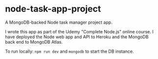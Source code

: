# node-task-app-project
A MongoDB-backed Node task manager project app.

I wrote this app as part of the Udemy "Complete Node.js" online course. I have deployed the Node web app and API to Heroku and the MongoDB back end to MongoDB Atlas.

To run locally: `npm run dev` and `mongodb` to start the DB instance. 

